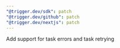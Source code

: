 ```yaml
---
"@trigger.dev/sdk": patch
"@trigger.dev/github": patch
"@trigger.dev/nextjs": patch
---
```


Add support for task errors and task retrying
